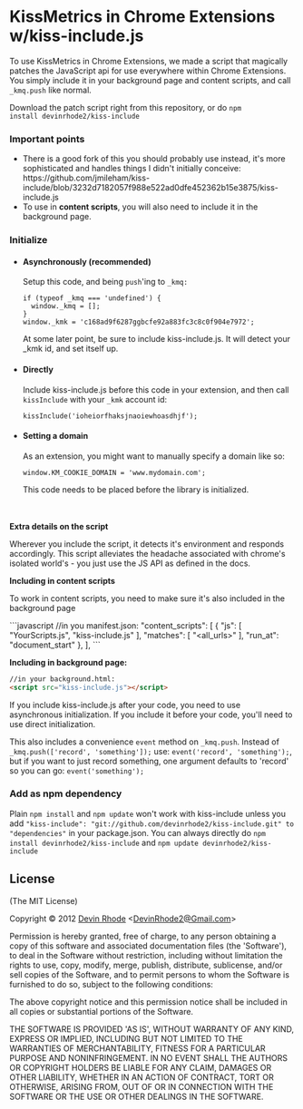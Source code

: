 <h1>KissMetrics in Chrome Extensions w/kiss-include.js</h1>

<p>To use KissMetrics in Chrome Extensions, we made a script that magically patches the JavaScript api for use everywhere within Chrome Extensions. You simply include it in your background page and content scripts, and call <code>_kmq.push</code> like normal.</p>

Download the patch script right from this repository, or do <code>npm install devinrhode2/kiss-include</code>

<h3>Important points</h3>
<ul>
  <li>
    There is a good fork of this you should probably use instead,
    it's more sophisticated and handles things I didn't initially conceive:
    https://github.com/jmileham/kiss-include/blob/3232d7182057f988e522ad0dfe452362b15e3875/kiss-include.js
  <li>
    To use in <strong>content scripts</strong>, you will also 
    need to include it in the background page.
  </li>
</ul>

<h3>Initialize</h3>
<ul>
  <li>
    <h4>Asynchronously (recommended)</h4>
    <p>
      Setup this code, and being 
      <code>push</code>'ing to <code>_kmq:</code>
    </p><pre><code>if (typeof _kmq === 'undefined') {
  window._kmq = [];
}
window._kmk = 'c168ad9f6287ggbcfe92a883fc3c8c0f904e7972';</code></pre>
    <p>
      At some later point, be sure to include kiss-include.js.
      It will detect your _kmk id, and set itself up.
    </p>
  </li>
  <li>
    <h4>Directly</h4>
    <p>Include kiss-include.js before this code in your extension, and then call <code>kissInclude</code> with your <code>_kmk</code> account id:</p>
    <pre><code>kissInclude('ioheiorfhaksjnaoiewhoasdhjf');</code></pre>
  </li>
  <li>
    <h4>Setting a domain</h4>
    <p>
      As an extension, you might want to manually
      specify a domain like so:
    </p>
    <pre><code>window.KM_COOKIE_DOMAIN = 'www.mydomain.com';</code></pre>
    <p>This code needs to be placed before the library is initialized.</p>  
  </li>
</ul>    

<br>
<br>
<strong>Extra details on the script</strong>
<p>Wherever you include the script, it detects it's environment and responds accordingly. This script alleviates the headache associated with chrome's isolated world's - you just use the JS API as defined in the docs.</p>
<strong>Including in content scripts</strong>
<p>To work in content scripts, you need to make sure it's also included in the background page</p>
```javascript
//in you manifest.json:
"content_scripts": [
   {
      "js": [ "YourScripts.js", "kiss-include.js" ],
      "matches": [ "&lt;all_urls&gt;" ],
      "run_at": "document_start"
   },
],
```


<strong>Including in background page:</strong>
```html
//in your background.html:
<script src="kiss-include.js"></script>
```

<p>If you include kiss-include.js after your code, you need to use asynchronous initialization. If you include it before your code, you'll need to use direct initialization.</p>

<p>This also includes a convenience <code>event</code> method on <code>_kmq.push</code>. Instead of <code>_kmq.push(['record', 'something']);</code> use: <code>event('record', 'something');</code>, but if you want to just record something, one argument defaults to 'record' so you can go: <code>event('something');</code> </p>

### Add as npm dependency

Plain `npm install` and `npm update` won't work with kiss-include unless you add `"kiss-include": "git://github.com/devinrhode2/kiss-include.git" to "dependencies"` in your package.json.
You can always directly do `npm install devinrhode2/kiss-include` and `npm update devinrhode2/kiss-include`

## License

(The MIT License)

Copyright &copy; 2012 [Devin Rhode](http://twitter.com/DevinRhode2) &lt;DevinRhode2@Gmail.com&gt;

Permission is hereby granted, free of charge, to any person obtaining a copy of this software and associated documentation files (the 'Software'), to deal in the Software without restriction, including without limitation the rights to use, copy, modify, merge, publish, distribute, sublicense, and/or sell copies of the Software, and to permit persons to whom the Software is furnished to do so, subject to the following conditions:

The above copyright notice and this permission notice shall be included in all copies or substantial portions of the Software.

THE SOFTWARE IS PROVIDED 'AS IS', WITHOUT WARRANTY OF ANY KIND, EXPRESS OR IMPLIED, INCLUDING BUT NOT LIMITED TO THE WARRANTIES OF MERCHANTABILITY, FITNESS FOR A PARTICULAR PURPOSE AND NONINFRINGEMENT. IN NO EVENT SHALL THE AUTHORS OR COPYRIGHT HOLDERS BE LIABLE FOR ANY CLAIM, DAMAGES OR OTHER LIABILITY, WHETHER IN AN ACTION OF CONTRACT, TORT OR OTHERWISE, ARISING FROM, OUT OF OR IN CONNECTION WITH THE SOFTWARE OR THE USE OR OTHER DEALINGS IN THE SOFTWARE.
